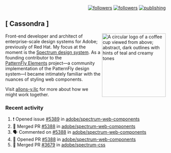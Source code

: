 <p align="right"><a rel="me" href="https://front-end.social/@castastrophe">
    <img alt="followers" title="Follow me on Mastodon" src="https://img.shields.io/mastodon/follow/109297102751309835?domain=https%3A%2F%2Ffront-end.social&label=Follow&logo=mastodon&logoColor=white&style=for-the-badge&labelColor=008080&color=006969"/></a>
  <a href="https://codepen.io/castastrophe/">
    <img alt="followers" title="Follow me on CodePen" src="https://img.shields.io/badge/23-1?color=640464&labelColor=7c007c&style=for-the-badge&logo=codepen&label=Follow"/></a>
<a href="https://castastrophe.medium.com/">
    <img alt="publishing" title="View articles on Medium" src="https://img.shields.io/badge/107-1?color=666&labelColor=444&label=subscribe&logo=medium&logoColor=white&style=for-the-badge"/></a>
</p>

## [&nbsp;Cassondra&nbsp;]

<img align="right" src="https://github-production-user-asset-6210df.s3.amazonaws.com/1840295/253016758-ba468774-1cd3-42c2-8f43-947b5eeb5edf.png" height="200" alt="A circular logo of a coffee cup viewed from above; abstract, dark outlines with hints of teal and creamy tones">

Front-end developer and architect of enterprise-scale design systems for Adobe; previously of Red Hat. My focus at the moment is the [Spectrum design system](https://github.com/adobe/spectrum-css). As a founding contributor to the [PatternFly&nbsp;Elements](https://github.com/patternfly/patternfly-elements) project&mdash;a community implementation of the PatternFly design system&mdash;I became intimately familiar with the nuances of styling web components.

Visit [allons-y.llc](http://allons-y.llc/) for more about how we might work together.

### Recent activity

<!--START_SECTION:activity-->
1. ❗ Opened issue [#5389](https://github.com/adobe/spectrum-web-components/issues/5389) in [adobe/spectrum-web-components](https://github.com/adobe/spectrum-web-components)
2. 🎉 Merged PR [#5388](https://github.com/adobe/spectrum-web-components/pull/5388) in [adobe/spectrum-web-components](https://github.com/adobe/spectrum-web-components)
3. 🗣 Commented on [#5388](https://github.com/adobe/spectrum-web-components/pull/5388#issuecomment-2822270719) in [adobe/spectrum-web-components](https://github.com/adobe/spectrum-web-components)
4. 💪 Opened PR [#5388](https://github.com/adobe/spectrum-web-components/pull/5388) in [adobe/spectrum-web-components](https://github.com/adobe/spectrum-web-components)
5. 🎉 Merged PR [#3679](https://github.com/adobe/spectrum-css/pull/3679) in [adobe/spectrum-css](https://github.com/adobe/spectrum-css)
<!--END_SECTION:activity-->
